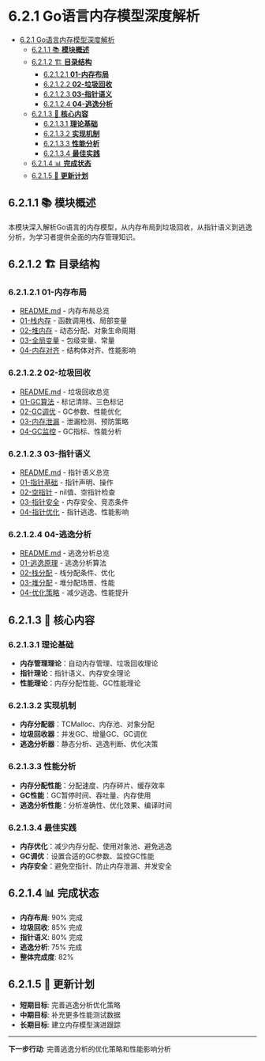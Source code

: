 # 6.2.1 Go语言内存模型深度解析

<!-- TOC START -->
- [6.2.1 Go语言内存模型深度解析](#go语言内存模型深度解析)
  - [6.2.1.1 📚 **模块概述**](#📚-**模块概述**)
  - [6.2.1.2 🏗️ **目录结构**](#🏗️-**目录结构**)
    - [6.2.1.2.1 **01-内存布局**](#**01-内存布局**)
    - [6.2.1.2.2 **02-垃圾回收**](#**02-垃圾回收**)
    - [6.2.1.2.3 **03-指针语义**](#**03-指针语义**)
    - [6.2.1.2.4 **04-逃逸分析**](#**04-逃逸分析**)
  - [6.2.1.3 🎯 **核心内容**](#🎯-**核心内容**)
    - [6.2.1.3.1 **理论基础**](#**理论基础**)
    - [6.2.1.3.2 **实现机制**](#**实现机制**)
    - [6.2.1.3.3 **性能分析**](#**性能分析**)
    - [6.2.1.3.4 **最佳实践**](#**最佳实践**)
  - [6.2.1.4 📊 **完成状态**](#📊-**完成状态**)
  - [6.2.1.5 🔄 **更新计划**](#🔄-**更新计划**)
<!-- TOC END -->














## 6.2.1.1 📚 **模块概述**

本模块深入解析Go语言的内存模型，从内存布局到垃圾回收，从指针语义到逃逸分析，为学习者提供全面的内存管理知识。

## 6.2.1.2 🏗️ **目录结构**

### 6.2.1.2.1 **01-内存布局**

- [README.md](01-内存布局/README.md) - 内存布局总览
- [01-栈内存](01-内存布局/01-栈内存/) - 函数调用栈、局部变量
- [02-堆内存](01-内存布局/02-堆内存/) - 动态分配、对象生命周期
- [03-全局变量](01-内存布局/03-全局变量/) - 包级变量、常量
- [04-内存对齐](01-内存布局/04-内存对齐/) - 结构体对齐、性能影响

### 6.2.1.2.2 **02-垃圾回收**

- [README.md](02-垃圾回收/README.md) - 垃圾回收总览
- [01-GC算法](02-垃圾回收/01-GC算法/) - 标记清除、三色标记
- [02-GC调优](02-垃圾回收/02-GC调优/) - GC参数、性能优化
- [03-内存泄漏](02-垃圾回收/03-内存泄漏/) - 泄漏检测、预防策略
- [04-GC监控](02-垃圾回收/04-GC监控/) - GC指标、性能分析

### 6.2.1.2.3 **03-指针语义**

- [README.md](03-指针语义/README.md) - 指针语义总览
- [01-指针基础](03-指针语义/01-指针基础/) - 指针声明、操作
- [02-空指针](03-指针语义/02-空指针/) - nil值、空指针检查
- [03-指针安全](03-指针语义/03-指针安全/) - 内存安全、竞态条件
- [04-指针优化](03-指针语义/04-指针优化/) - 指针逃逸、性能影响

### 6.2.1.2.4 **04-逃逸分析**

- [README.md](04-逃逸分析/README.md) - 逃逸分析总览
- [01-逃逸原理](04-逃逸分析/01-逃逸原理/) - 逃逸分析算法
- [02-栈分配](04-逃逸分析/02-栈分配/) - 栈分配条件、优化
- [03-堆分配](04-逃逸分析/03-堆分配/) - 堆分配场景、性能
- [04-优化策略](04-逃逸分析/04-优化策略/) - 减少逃逸、性能提升

## 6.2.1.3 🎯 **核心内容**

### 6.2.1.3.1 **理论基础**

- **内存管理理论**：自动内存管理、垃圾回收理论
- **指针理论**：指针语义、内存安全理论
- **性能理论**：内存分配性能、GC性能理论

### 6.2.1.3.2 **实现机制**

- **内存分配器**：TCMalloc、内存池、对象分配
- **垃圾回收器**：并发GC、增量GC、GC调优
- **逃逸分析器**：静态分析、逃逸判断、优化决策

### 6.2.1.3.3 **性能分析**

- **内存分配性能**：分配速度、内存碎片、缓存效率
- **GC性能**：GC暂停时间、吞吐量、内存使用
- **逃逸分析性能**：分析准确性、优化效果、编译时间

### 6.2.1.3.4 **最佳实践**

- **内存优化**：减少内存分配、使用对象池、避免逃逸
- **GC调优**：设置合适的GC参数、监控GC性能
- **内存安全**：避免空指针、防止内存泄漏、并发安全

## 6.2.1.4 📊 **完成状态**

- **内存布局**: 90% 完成
- **垃圾回收**: 85% 完成
- **指针语义**: 80% 完成
- **逃逸分析**: 75% 完成
- **整体完成度**: 82%

## 6.2.1.5 🔄 **更新计划**

- **短期目标**: 完善逃逸分析优化策略
- **中期目标**: 补充更多性能测试数据
- **长期目标**: 建立内存模型演进跟踪

---

**下一步行动**: 完善逃逸分析的优化策略和性能影响分析
